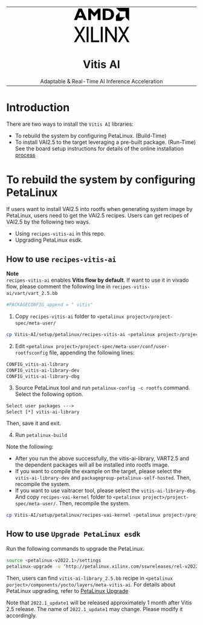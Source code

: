 ﻿<table class="sphinxhide">
 <tr>
   <td align="center"><img src="https://raw.githubusercontent.com/Xilinx/Image-Collateral/main/xilinx-logo.png" width="30%"/><h1>Vitis AI</h1><h0>Adaptable & Real-Time AI Inference Acceleration</h0>
   </td>
 </tr>
</table>


# Introduction
There are two ways to install the `Vitis AI` libraries: 
* To rebuild the system by configuring PetaLinux. (Build-Time)
* To install VAI2.5 to the target leveraging a pre-built package. (Run-Time) See the board setup instructions for details of the online installation [process](../../docs/board_setup/vai_install_to_target)

# To rebuild the system by configuring PetaLinux
If users want to install VAI2.5 into rootfs when generating system image by PetaLinux, users need to get the VAI2.5 recipes.
Users can get recipes of VAI2.5 by the following two ways.
* Using `recipes-vitis-ai` in this repo.
* Upgrading PetaLinux esdk.

## How to use `recipes-vitis-ai`

**Note**  
`recipes-vitis-ai` enables **Vitis flow by default**. If want to use it in vivado flow, please comment the following line in `recipes-vitis-ai/vart/vart_2.5.bb`  
```bash
#PACKAGECONFIG_append = " vitis"
```

1. Copy `recipes-vitis-ai` folder to `<petalinux project>/project-spec/meta-user/`
```bash
cp Vitis-AI/setup/petalinux/recipes-vitis-ai <petalinux project>/project-spec/meta-user/
```

2. Edit `<petalinux project>/project-spec/meta-user/conf/user-rootfsconfig` file, appending the following lines:
```
CONFIG_vitis-ai-library
CONFIG_vitis-ai-library-dev
CONFIG_vitis-ai-library-dbg
```

3. Source PetaLinux tool and run `petalinux-config -c rootfs` command. Select the following option.
```
Select user packages --->
Select [*] vitis-ai-library
```
Then, save it and exit.

4. Run `petalinux-build`

Note the following:  
* After you run the above successfully, the vitis-ai-library, VART2.5 and the dependent packages will all be installed into rootfs image.  
* If you want to compile the example on the target, please select the `vitis-ai-library-dev` and `packagegroup-petalinux-self-hosted`. Then, recompile the system.   
* If you want to use vaitracer tool, please select the `vitis-ai-library-dbg`. And copy `recipes-vai-kernel` folder to `<petalinux project>/project-spec/meta-user/`. Then, recompile the system.   
```bash
cp Vitis-AI/setup/petalinux/recipes-vai-kernel <petalinux project>/project-spec/meta-user/
```

## How to use `Upgrade PetaLinux esdk`
Run the following commands to upgrade the PetaLinux.
```bash
source <petalinux-v2022.1>/settings
petalinux-upgrade -u ‘http://petalinux.xilinx.com/sswreleases/rel-v2022/sdkupdate/2022.1_update1/’ -p ‘aarch64’
```
Then, users can find `vitis-ai-library_2.5.bb` recipe in `<petalinux porject>/components/yocto/layers/meta-vitis-ai`.
For details about PetaLinux upgrading, refer to [PetaLinux Upgrade](https://xilinx.github.io/kria-apps-docs/main/build/html/docs/build_petalinux.html)

Note that `2022.1_update1` will be released approximately 1 month after Vitis 2.5 release. The name of `2022.1_update1` may change. Please modify it accordingly. 

